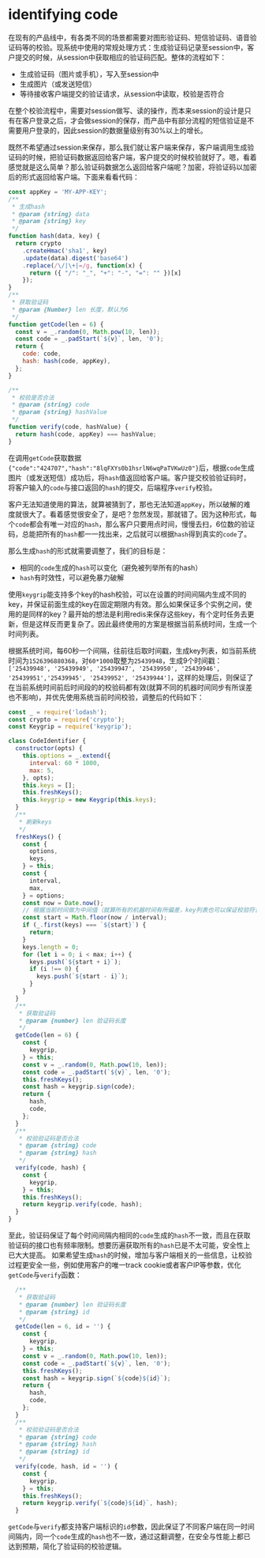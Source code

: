 # identifying code

在现有的产品线中，有各类不同的场景都需要对图形验证码、短信验证码、语音验证码等的校验。现系统中使用的常规处理方式：生成验证码记录至session中，客户提交的时候，从session中获取相应的验证码匹配。整体的流程如下：

- 生成验证码（图片或手机），写入至session中
- 生成图片（或发送短信）
- 等待接收客户端提交的验证请求，从session中读取，校验是否符合

在整个校验流程中，需要对session做写、读的操作，而本来session的设计是只有在客户登录之后，才会做session的保存，而产品中有部分流程的短信验证是不需要用户登录的，因此session的数据量级别有30%以上的增长。

既然不希望通过session来保存，那么我们就让客户端来保存，客户端调用生成验证码的时候，把验证码数据返回给客户端，客户提交的时候校验就好了。嗯，看着感觉就是这么简单？那么验证码数据怎么返回给客户端呢？加密，将验证码以加密后的形式返回给客户端。下面来看看代码：

```js
const appKey = 'MY-APP-KEY';
/**
 * 生成hash
 * @param {string} data
 * @param {string} key 
 */
function hash(data, key) {
  return crypto
    .createHmac('sha1', key)
    .update(data).digest('base64')
    .replace(/\/|\+|=/g, function(x) {
      return ({ "/": "_", "+": "-", "=": "" })[x]
    });
}
/**
 * 获取验证码 
 * @param {Number} len 长度，默认为6
 */
function getCode(len = 6) {
  const v = _.random(0, Math.pow(10, len));
  const code = _.padStart(`${v}`, len, '0');
  return {
    code: code,
    hash: hash(code, appKey),
  };
}

/**
 * 校验是否合法 
 * @param {string} code 
 * @param {string} hashValue 
 */
function verify(code, hashValue) {
  return hash(code, appKey) === hashValue;
}
```

在调用`getCode`获取数据`{"code":"424707","hash":"8lqFXYs0b1hsrlN6wqPaTVKwUz0"}`后，根据`code`生成图片（或发送短信）成功后，将`hash`值返回给客户端。客户提交校验验证码时，将客户输入的`code`与接口返回的`hash`的提交，后端程序`verify`校验。

客户无法知道使用的算法，就算被猜到了，那也无法知道`appKey`，所以破解的难度就很大了。看着感觉很安全了，是吧？忽然发现，那就错了。因为这种形式，每个`code`都会有唯一对应的`hash`，那么客户只要用点时间，慢慢去扫，6位数的验证码，总能把所有的`hash`都一一找出来，之后就可以根据`hash`得到真实的`code`了。

那么生成`hash`的形式就需要调整了，我们的目标是：

- 相同的`code`生成的`hash`可以变化（避免被列举所有的hash）
- `hash`有时效性，可以避免暴力破解

使用`keygrip`能支持多个key的hash校验，可以在设置的时间间隔内生成不同的key，并保证前面生成的key在固定期限内有效。那么如果保证多个实例之间，使用的是同样的key？最开始的想法是利用redis来保存这些key，有个定时任务去更新，但是这样反而更复杂了。因此最终使用的方案是根据当前系统时间，生成一个时间列表。

根据系统时间，每60秒一个间隔，往前往后取时间戳，生成key列表，如当前系统时间为`1526396880368`，对`60*1000`取整为`25439948`，生成9个时间戳：`['25439948', '25439949', '25439947', '25439950', '25439946', '25439951','25439945', '25439952', '25439944']`，这样的处理后，则保证了在当前系统时间前后时间段的的校验码都有效(就算不同的机器时间同步有所误差也不影响)，并优先使用系统当前时间校验，调整后的代码如下：

```js
const _ = require('lodash');
const crypto = require('crypto');
const Keygrip = require('keygrip');

class CodeIdentifier {
  constructor(opts) {
    this.options = _.extend({
      interval: 60 * 1000,
      max: 5,
    }, opts);
    this.keys = [];
    this.freshKeys();
    this.keygrip = new Keygrip(this.keys);
  }
  /**
   * 刷新keys
   */
  freshKeys() {
    const {
      options,
      keys,
    } = this;
    const {
      interval,
      max,
    } = options;
    const now = Date.now();
    // 根据当前时间做为中间值（就算所有的机器时间有所偏差，key列表也可以保证校验符合）
    const start = Math.floor(now / interval);
    if (_.first(keys) === `${start}`) {
      return;
    }
    keys.length = 0;
    for (let i = 0; i < max; i++) {
      keys.push(`${start + i}`);
      if (i !== 0) {
        keys.push(`${start - i}`);
      }
    }
  }
  /**
   * 获取验证码
   * @param {number} len 验证码长度
   */
  getCode(len = 6) {
    const {
      keygrip,
    } = this;
    const v = _.random(0, Math.pow(10, len));
    const code = _.padStart(`${v}`, len, '0');
    this.freshKeys();
    const hash = keygrip.sign(code);
    return {
      hash,
      code,
    };
  }
  /**
   * 校验验证码是否合法
   * @param {string} code 
   * @param {string} hash 
   */
  verify(code, hash) {
    const {
      keygrip,
    } = this;
    this.freshKeys(); 
    return keygrip.verify(code, hash);
  }
}
```

至此，验证码保证了每个时间间隔内相同的`code`生成的`hash`不一致，而且在获取验证码的接口也有频率限制。想要历遍获取所有的`hash`已是不太可能，安全性上已大大提高。
如果希望生成`hash`的时候，增加与客户端相关的一些信息，让校验过程更安全一些，例如使用客户的唯一track cookie或者客户IP等参数，优化`getCode`与`verify`函数：

```js
  /**
   * 获取验证码
   * @param {number} len 验证码长度
   * @param {string} id 
   */
  getCode(len = 6, id = '') {
    const {
      keygrip,
    } = this;
    const v = _.random(0, Math.pow(10, len));
    const code = _.padStart(`${v}`, len, '0');
    this.freshKeys();
    const hash = keygrip.sign(`${code}${id}`);
    return {
      hash,
      code,
    };
  }
  /**
   * 校验验证码是否合法
   * @param {string} code 
   * @param {string} hash 
   * @param {string} id
   */
  verify(code, hash, id = '') {
    const {
      keygrip,
    } = this;
    this.freshKeys(); 
    return keygrip.verify(`${code}${id}`, hash);
  }
```

`getCode`与`verify`都支持客户端标识的`id`参数，因此保证了不同客户端在同一时间间隔内，同一个`code`生成的`hash`也不一致，通过这翻调整，在安全与性能上都已达到预期，简化了验证码的校验逻辑。
